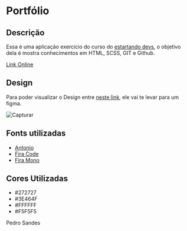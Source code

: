 # Portfólio

## Descrição
Essa é uma aplicação exercício do curso do [estartando devs](https://estartandodevs.com.br/), o objetivo dela é mostra conhecimentos em HTML, SCSS, GIT e Github.

[Link Online](https://pedrosandes.github.io/Portfolio-2.0)

## Design
Para poder visualizar o Design entre [neste link](https://www.figma.com/file/1tLgMViMAajv0CEPXZbyjl/Portf%C3%B3lio?node-id=0%3A1), ele vai te levar para um figma.

![Capturar](https://user-images.githubusercontent.com/75694617/126851936-44c2b455-33d9-4bae-a4ec-8ccaa706a4d2.PNG)


## Fonts utilizadas

- [Antonio](https://fonts.google.com/specimen/Antonio?query=antonio)
- [Fira Code](https://fonts.google.com/specimen/Fira+Code?query=fira+code)
- [Fira Mono](https://fonts.google.com/specimen/Fira+Mono?query=fira+mo)

## Cores Utilizadas

- #272727
- #3E464F
- #FFFFFF
- #F5F5F5

Pedro Sandes

